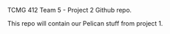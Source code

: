 TCMG 412 Team 5 - Project 2 Github repo.

This repo will contain our Pelican stuff from project 1.


